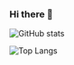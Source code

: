 
### Hi there 👋
![GitHub stats](https://github-readme-stats.vercel.app/api?username=ogelacinyc&rank_icon=percentile&include_all_commits=true&show_icons=true&show=reviews,discussions_started,discussions_answered,prs_merged,prs_merged_percentage)

![Top Langs](https://github-readme-stats.vercel.app/api/top-langs/?username=ogelacinyc&layout=compact&card_width=470)
